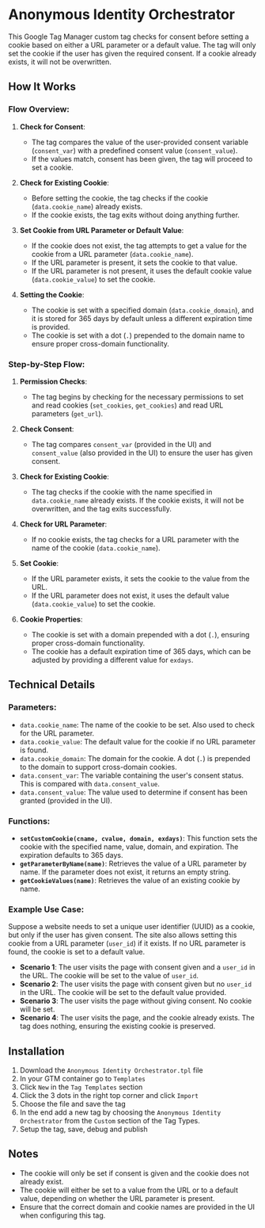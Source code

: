 # Anonymous Identity Orchestrator

This Google Tag Manager custom tag checks for consent before setting a cookie based on either a URL parameter or a default value. The tag will only set the cookie if the user has given the required consent. If a cookie already exists, it will not be overwritten. 

## How It Works

### Flow Overview:
1. **Check for Consent**: 
   - The tag compares the value of the user-provided consent variable (`consent_var`) with a predefined consent value (`consent_value`). 
   - If the values match, consent has been given, the tag will proceed to set a cookie.
   
2. **Check for Existing Cookie**:
   - Before setting the cookie, the tag checks if the cookie (`data.cookie_name`) already exists.
   - If the cookie exists, the tag exits without doing anything further.
   
3. **Set Cookie from URL Parameter or Default Value**:
   - If the cookie does not exist, the tag attempts to get a value for the cookie from a URL parameter (`data.cookie_name`).
   - If the URL parameter is present, it sets the cookie to that value.
   - If the URL parameter is not present, it uses the default cookie value (`data.cookie_value`) to set the cookie.

4. **Setting the Cookie**:
   - The cookie is set with a specified domain (`data.cookie_domain`), and it is stored for 365 days by default unless a different expiration time is provided.
   - The cookie is set with a dot (`.`) prepended to the domain name to ensure proper cross-domain functionality.

### Step-by-Step Flow:

1. **Permission Checks**:
   - The tag begins by checking for the necessary permissions to set and read cookies (`set_cookies`, `get_cookies`) and read URL parameters (`get_url`).
   
2. **Check Consent**:
   - The tag compares `consent_var` (provided in the UI) and `consent_value` (also provided in the UI) to ensure the user has given consent.
   
3. **Check for Existing Cookie**:
   - The tag checks if the cookie with the name specified in `data.cookie_name` already exists. If the cookie exists, it will not be overwritten, and the tag exits successfully.
   
4. **Check for URL Parameter**:
   - If no cookie exists, the tag checks for a URL parameter with the name of the cookie (`data.cookie_name`).
   
5. **Set Cookie**:
   - If the URL parameter exists, it sets the cookie to the value from the URL.
   - If the URL parameter does not exist, it uses the default value (`data.cookie_value`) to set the cookie.
   
6. **Cookie Properties**:
   - The cookie is set with a domain prepended with a dot (`.`), ensuring proper cross-domain functionality.
   - The cookie has a default expiration time of 365 days, which can be adjusted by providing a different value for `exdays`.

## Technical Details

### Parameters:

- `data.cookie_name`: The name of the cookie to be set. Also used to check for the URL parameter.
- `data.cookie_value`: The default value for the cookie if no URL parameter is found.
- `data.cookie_domain`: The domain for the cookie. A dot (`.`) is prepended to the domain to support cross-domain cookies.
- `data.consent_var`: The variable containing the user's consent status. This is compared with `data.consent_value`.
- `data.consent_value`: The value used to determine if consent has been granted (provided in the UI).

### Functions:

- **`setCustomCookie(cname, cvalue, domain, exdays)`**: This function sets the cookie with the specified name, value, domain, and expiration. The expiration defaults to 365 days.
- **`getParameterByName(name)`**: Retrieves the value of a URL parameter by name. If the parameter does not exist, it returns an empty string.
- **`getCookieValues(name)`**: Retrieves the value of an existing cookie by name.

### Example Use Case:

Suppose a website needs to set a unique user identifier (UUID) as a cookie, but only if the user has given consent. The site also allows setting this cookie from a URL parameter (`user_id`) if it exists. If no URL parameter is found, the cookie is set to a default value.

- **Scenario 1**: The user visits the page with consent given and a `user_id` in the URL. The cookie will be set to the value of `user_id`.
- **Scenario 2**: The user visits the page with consent given but no `user_id` in the URL. The cookie will be set to the default value provided.
- **Scenario 3**: The user visits the page without giving consent. No cookie will be set.
- **Scenario 4**: The user visits the page, and the cookie already exists. The tag does nothing, ensuring the existing cookie is preserved.

## Installation

1. Download the `Anonymous Identity Orchestrator.tpl` file
2. In your GTM container go to `Templates`
3. Click `New` in the `Tag Templates` section
4. Click the 3 dots in the right top corner and click `Import`
5. Choose the file and save the tag
6. In the end add a new tag by choosing the `Anonymous Identity Orchestrator` from the `Custom` section of the Tag Types.
7. Setup the tag, save, debug and publish

## Notes

- The cookie will only be set if consent is given and the cookie does not already exist.
- The cookie will either be set to a value from the URL or to a default value, depending on whether the URL parameter is present.
- Ensure that the correct domain and cookie names are provided in the UI when configuring this tag.
